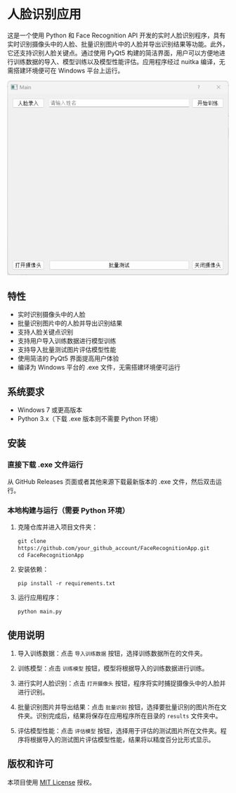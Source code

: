 # 人脸识别应用

这是一个使用 Python 和 Face Recognition API 开发的实时人脸识别程序，具有实时识别摄像头中的人脸、批量识别图片中的人脸并导出识别结果等功能。此外，它还支持识别人脸关键点。通过使用 PyQt5 构建的简洁界面，用户可以方便地进行训练数据的导入、模型训练以及模型性能评估。应用程序经过 nuitka 编译，无需搭建环境便可在 Windows 平台上运行。

![人脸识别应用截图](screenshot.png)

## 特性

- 实时识别摄像头中的人脸
- 批量识别图片中的人脸并导出识别结果
- 支持人脸关键点识别
- 支持用户导入训练数据进行模型训练
- 支持导入批量测试图片评估模型性能
- 使用简洁的 PyQt5 界面提高用户体验
- 编译为 Windows 平台的 .exe 文件，无需搭建环境便可运行

## 系统要求

- Windows 7 或更高版本
- Python 3.x（下载 .exe 版本则不需要 Python 环境）

## 安装

### 直接下载 .exe 文件运行

从 GitHub Releases 页面或者其他来源下载最新版本的 .exe 文件，然后双击运行。

### 本地构建与运行（需要 Python 环境）

1. 克隆仓库并进入项目文件夹：

   ```
   git clone https://github.com/your_github_account/FaceRecognitionApp.git
   cd FaceRecognitionApp
   ```

2. 安装依赖：

   ```
   pip install -r requirements.txt
   ```

3. 运行应用程序：

   ```
   python main.py
   ```

## 使用说明

1. 导入训练数据：点击 `导入训练数据` 按钮，选择训练数据所在的文件夹。
   
2. 训练模型：点击 `训练模型` 按钮，模型将根据导入的训练数据进行训练。

3. 进行实时人脸识别：点击 `打开摄像头` 按钮，程序将实时捕捉摄像头中的人脸并进行识别。

4. 批量识别图片并导出结果：点击 `批量识别` 按钮，选择要批量识别的图片所在文件夹。识别完成后，结果将保存在应用程序所在目录的 `results` 文件夹中。

5. 评估模型性能：点击 `评估模型` 按钮，选择用于评估的测试图片所在文件夹。程序将根据导入的测试图片评估模型性能，结果将以精度百分比形式显示。

## 版权和许可

本项目使用 [MIT License](LICENSE) 授权。
